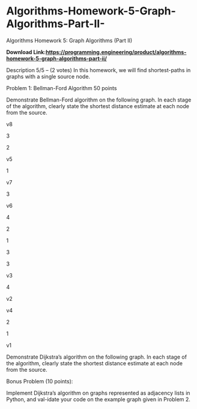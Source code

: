 # Algorithms-Homework-5-Graph-Algorithms-Part-II-
Algorithms Homework 5: Graph Algorithms (Part II)

**Download Link:https://programming.engineering/product/algorithms-homework-5-graph-algorithms-part-ii/**

Description
5/5 – (2 votes)
In this homework, we will find shortest-paths in graphs with a single source node.

Problem 1: Bellman-Ford Algorithm 50 points

Demonstrate Bellman-Ford algorithm on the following graph. In each stage of the algorithm, clearly state the shortest distance estimate at each node from the source.

v8

3

2

v5

1

v7

3

v6

4

2

1

3

3

v3

4

v2

v4

2

1

v1

Demonstrate Dijkstra’s algorithm on the following graph. In each stage of the algorithm, clearly state the shortest distance estimate at each node from the source.

Bonus Problem (10 points):

Implement Dijkstra’s algorithm on graphs represented as adjacency lists in Python, and val-idate your code on the example graph given in Problem 2.

